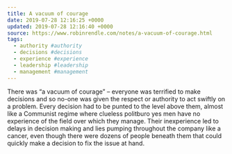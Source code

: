 ```yaml
---
title: A vacuum of courage
date: 2019-07-28 12:16:25 +0000
updated: 2019-07-28 12:16:40 +0000
source: https://www.robinrendle.com/notes/a-vacuum-of-courage.html
tags:
  - authority #authority
  - decisions #decisions
  - experience #experience
  - leadership #leadership
  - management #management
---
```

There was “a vacuum of courage” – everyone was terrified to make decisions and so no-one was given the respect or authority to act swiftly on a problem. Every decision had to be punted to the level above them, almost like a Communist regime where clueless politburo yes men have no experience of the field over which they manage. Their inexperience led to delays in decision making and lies pumping throughout the company like a cancer, even though there were dozens of people beneath them that could quickly make a decision to fix the issue at hand.